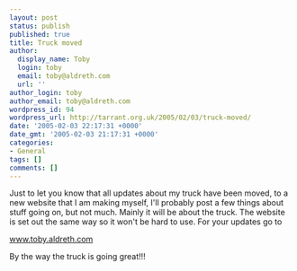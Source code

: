 ```yaml
---
layout: post
status: publish
published: true
title: Truck moved
author:
  display_name: Toby
  login: toby
  email: toby@aldreth.com
  url: ''
author_login: toby
author_email: toby@aldreth.com
wordpress_id: 94
wordpress_url: http://tarrant.org.uk/2005/02/03/truck-moved/
date: '2005-02-03 22:17:31 +0000'
date_gmt: '2005-02-03 21:17:31 +0000'
categories:
- General
tags: []
comments: []
---
```

<p>Just to let you know that all updates about my truck have been moved, to a new website that I am making myself, I'll probably post a few things about stuff going on, but not much. Mainly it will be about the truck. The website is set out the same way so it won't be hard to use. For your updates go to</p>
<p><a href="http://www.toby.aldreth.com">www.toby.aldreth.com</a></p>
<p>By the way the truck is going great!!!</p>
